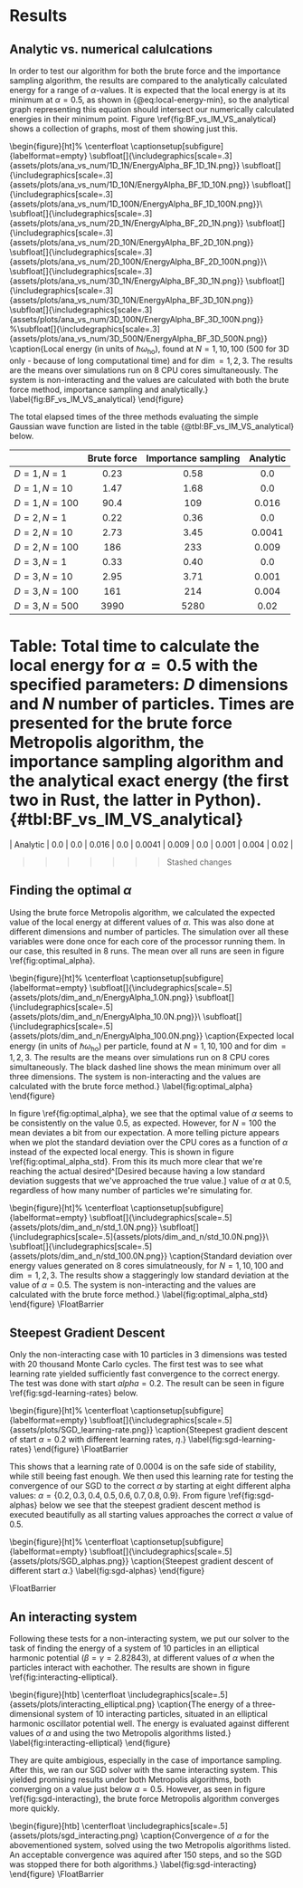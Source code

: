 # Results

## Analytic vs. numerical calulcations

In order to test our algorithm for both the brute force and the importance sampling algorithm, the results are compared to the analytically calculated energy for a range of $\alpha$-values. It is expected that the local energy is at its minimum at $\alpha  = 0.5$, as shown in {@eq:local-energy-min}, so the analytical graph representing this equation should intersect our numerically calculated energies in their minimum point. Figure \ref{fig:BF_vs_IM_VS_analytical} shows a collection of graphs, most of them showing just this.

\begin{figure}[ht]%
  \centerfloat
  \captionsetup[subfigure]{labelformat=empty}
   \subfloat[]{\includegraphics[scale=.3]{assets/plots/ana_vs_num/1D_1N/EnergyAlpha_BF_1D_1N.png}}
  \subfloat[]{\includegraphics[scale=.3]{assets/plots/ana_vs_num/1D_10N/EnergyAlpha_BF_1D_10N.png}}
  \subfloat[]{\includegraphics[scale=.3]{assets/plots/ana_vs_num/1D_100N/EnergyAlpha_BF_1D_100N.png}}\\
  \subfloat[]{\includegraphics[scale=.3]{assets/plots/ana_vs_num/2D_1N/EnergyAlpha_BF_2D_1N.png}}
  \subfloat[]{\includegraphics[scale=.3]{assets/plots/ana_vs_num/2D_10N/EnergyAlpha_BF_2D_10N.png}}
  \subfloat[]{\includegraphics[scale=.3]{assets/plots/ana_vs_num/2D_100N/EnergyAlpha_BF_2D_100N.png}}\\
  \subfloat[]{\includegraphics[scale=.3]{assets/plots/ana_vs_num/3D_1N/EnergyAlpha_BF_3D_1N.png}}
  \subfloat[]{\includegraphics[scale=.3]{assets/plots/ana_vs_num/3D_10N/EnergyAlpha_BF_3D_10N.png}}
  \subfloat[]{\includegraphics[scale=.3]{assets/plots/ana_vs_num/3D_100N/EnergyAlpha_BF_3D_100N.png}}
  %\subfloat[]{\includegraphics[scale=.3]{assets/plots/ana_vs_num/3D_500N/EnergyAlpha_BF_3D_500N.png}}
  \caption{Local energy (in units of $\hbar\omega_\text{ho}$), found at $N=1,10,100$ (500 for 3D only - because of long computational time)  and for $\dim= 1,2,3$. The results are the means over simulations run on 8 CPU cores simultaneously. The system is non-interacting and the values are calculated with both the brute force method, importance sampling and analytically.}
  \label{fig:BF_vs_IM_VS_analytical}
\end{figure}

The total elapsed times of the three methods evaluating the simple Gaussian wave function are listed in the table {@tbl:BF_vs_IM_VS_analytical} below. 

<!-- | Time[s] for: | $D=1,N=1$ | $D=1, N=10$ | $D=1, N=100$ | $D=2, N=1$ | $D=2, N=10$ | $D=2, N=100$ | $D=3, N=1$ | $D=3, N=10$ | $D=3, N=100$ |$D=3, N=500$ |
|------------------------|-------|--------|---------|------- |----------|---------|-------|--------|---------|---------
| Brute Force Metropolis | 0.23  | 1.47   | 90.4    | 0.22   | 2.73     | 186     | 0.33   | 2.95   | 161    |  3990  |
| Importance samlping    | 0.58  | 1.68   | 109     | 0.36   | 3.45     | 233     | 0.40   | 3.71   | 214    |  5280  |
| Analytic               | 0.0   | 0.0    | 0.016    | 0.0   | 0.0041   | 0.009  | 0.0    | 0.001  |  0.004 | 0.02  | -->

|  | **Brute force** | **Importance sampling** | **Analytic** |
|:-| :---------: | :-----------------: | :------: |
| $D=1, N=1$ | $0.23$ | $0.58$ | $0.0$ |
| $D=1, N=10$ | $1.47$ | $1.68$ | $0.0$ |
| $D=1, N=100$ | $90.4$ | $109$ | $0.016$ |
| $D=2, N=1$ | $0.22$ | $0.36$ | $0.0$ |
| $D=2, N=10$ | $2.73$ | $3.45$ | $0.0041$ |
| $D=2, N=100$ | $186$ | $233$ | $0.009$ |
| $D=3, N=1$ | $0.33$ | $0.40$ | $0.0$ |
| $D=3, N=10$ | $2.95$ | $3.71$ | $0.001$ |
| $D=3, N=100$ | $161$ | $214$ | $0.004$ |
| $D=3, N=500$ | $3990$ | $5280$ | $0.02$ |

Table: Total time to calculate the local energy for $\alpha = 0.5$ with the specified parameters: $D$ dimensions and $N$ number of particles. Times are presented for the brute force Metropolis algorithm, the importance sampling algorithm and the analytical exact energy (the first two in Rust, the latter in Python). {#tbl:BF_vs_IM_VS_analytical}
=======
| Analytic               | 0.0   | 0.0    | 0.016    | 0.0   | 0.0041   | 0.009  | 0.0    | 0.001  |  0.004 | 0.02  |

>>>>>>> Stashed changes

## Finding the optimal $\alpha$

Using the brute force Metropolis algorithm, we calculated the expected value of the local energy at different values of $\alpha$. This was also done at different dimensions and number of particles. The simulation over all these variables were done once for each core of the processor running them. In our case, this resulted in 8 runs. The mean over all runs are seen in figure \ref{fig:optimal_alpha}.

\begin{figure}[ht]%
  \centerfloat
  \captionsetup[subfigure]{labelformat=empty}
  \subfloat[]{\includegraphics[scale=.5]{assets/plots/dim_and_n/EnergyAlpha_1.0N.png}}
  \subfloat[]{\includegraphics[scale=.5]{assets/plots/dim_and_n/EnergyAlpha_10.0N.png}}\\
  \subfloat[]{\includegraphics[scale=.5]{assets/plots/dim_and_n/EnergyAlpha_100.0N.png}}
  \caption{Expected local energy (in units of $\hbar\omega_\text{ho}$) per particle, found at $N=1,10,100$ and for $\dim= 1,2,3$. The results are the means over simulations run on 8 CPU cores simultaneously. The black dashed line shows the mean minimum over all three dimensions. The system is non-interacting and the values are calculated with the brute force method.}
  \label{fig:optimal_alpha}
\end{figure}

In figure \ref{fig:optimal_alpha}, we see that the optimal value of $\alpha$ seems to be consistently on the value $0.5$, as expected. However, for $N = 100$ the mean deviates a bit from our expectation. A more telling picture appears when we plot the standard deviation over the CPU cores as a function of $\alpha$ instead of the expected local energy. This is shown in figure \ref{fig:optimal_alpha_std}. From this its much more clear that we're reaching the actual desired^[Desired because having a low standard deviation suggests that we've approached the true value.] value of $\alpha$ at $0.5$, regardless of how many number of particles we're simulating for.

\begin{figure}[ht]%
  \centerfloat
  \captionsetup[subfigure]{labelformat=empty}
  \subfloat[]{\includegraphics[scale=.5]{assets/plots/dim_and_n/std_1.0N.png}}
  \subfloat[]{\includegraphics[scale=.5]{assets/plots/dim_and_n/std_10.0N.png}}\\
  \subfloat[]{\includegraphics[scale=.5]{assets/plots/dim_and_n/std_100.0N.png}}
  \caption{Standard deviation over energy values generated on 8 cores simulatneously, for $N=1,10,100$ and $\dim=1,2,3$. The results show a staggeringly low standard deviation at the value of $\alpha = 0.5$. The system is non-interacting and the values are calculated with the brute force method.}
  \label{fig:optimal_alpha_std}
\end{figure}
\FloatBarrier


## Steepest Gradient Descent

Only the non-interacting case with 10 particles in 3 dimensions was tested with 20 thousand Monte Carlo cycles. The first test was to see what learning rate yielded sufficiently fast convergence to the correct energy. The test was done with start $alpha = 0.2$. The result can be seen in figure \ref{fig:sgd-learning-rates} below.

\begin{figure}[ht]%
  \centerfloat
  \captionsetup[subfigure]{labelformat=empty}
  \subfloat[]{\includegraphics[scale=.5]{assets/plots/SGD_learning-rate.png}}
  \caption{Steepest gradient descent of start $\alpha = 0.2$ with different learning rates, $\eta$.}
  \label{fig:sgd-learning-rates}
\end{figure}
\FloatBarrier

This shows that a learning rate of $0.0004$ is on the safe side of stability, while still beeing fast enough. We then used this learning rate for testing the convergence of our SGD to the correct $\alpha$ by starting at eight different alpha values: $\alpha = \{0.2, 0.3, 0.4, 0.5, 0.6, 0.7, 0.8, 0.9\}$. From figure \ref{fig:sgd-alphas} below we see that the steepest gradient descent method is executed beautifully as all starting values approaches the correct $\alpha$ value of $0.5$.

\begin{figure}[ht]%
  \centerfloat
  \captionsetup[subfigure]{labelformat=empty}
  \subfloat[]{\includegraphics[scale=.5]{assets/plots/SGD_alphas.png}}
  \caption{Steepest gradient descent of different start $\alpha$.}
  \label{fig:sgd-alphas}
\end{figure}

\FloatBarrier


## An interacting system

Following these tests for a non-interacting system, we put our solver to the task of finding the energy of a system of $10$ particles in an elliptical harmonic potential ($\beta = \gamma = 2.82843$), at different values of $\alpha$ when the particles interact with eachother. The results are shown in figure \ref{fig:interacting-elliptical}.

\begin{figure}[htb]
  \centerfloat
  \includegraphics[scale=.5]{assets/plots/interacting_elliptical.png}
  \caption{The energy of a three-dimensional system of $10$ interacting particles, situated in an elliptical harmonic oscillator potential well. The energy is evaluated against different values of $\alpha$ and using the two Metropolis algorithms listed.}
  \label{fig:interacting-elliptical}
\end{figure}

They are quite ambigious, especially in the case of importance sampling. After this, we ran our SGD solver with the same interacting system. This yielded promising results under both Metropolis algorithms, both converging on a value just below $\alpha = 0.5$. However, as seen in figure \ref{fig:sgd-interacting}, the brute force Metropolis algorithm converges more quickly.

\begin{figure}[htb]
  \centerfloat
  \includegraphics[scale=.5]{assets/plots/sgd_interacting.png}
  \caption{Convergence of $\alpha$ for the abovementioned system, solved using the two Metropolis algorithms listed. An acceptable convergence was aquired after $150$ steps, and so the SGD was stopped there for both algorithms.}
  \label{fig:sgd-interacting}
\end{figure}
\FloatBarrier

